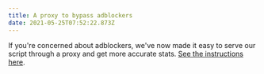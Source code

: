 ```yaml
---
title: A proxy to bypass adblockers
date: 2021-05-25T07:52:22.873Z
---
```

If you're concerned about adblockers, we've now made it easy to serve our script through a proxy and get more accurate stats. [See the instructions here](https://plausible.io/docs/proxy/introduction).
